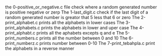 the 0-positive_or_negative.c file check where a random generated number is positive negative or zerp
The 1-last_digit.c check if the last digit of a random generated number is greator that 5 less that 6 or zero
The 2-print_alphabet.c prints all the alphabets in lower cases
The 3-print_alphabets.c prints the alphabets in lower and uper case
The 4-print_alphabt.c prints all the aphabets excepts q and e
The 5-print_numbers.c prints all the number between 0 and 10
The 6-print_numberz.c prints number between 0-10
The 7-print_tebahpla.c print the alphabets in a reverse manner
